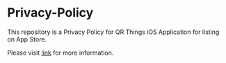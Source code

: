 # Privacy-Policy
This repository is a Privacy Policy for QR Things iOS Application for listing on App Store.

Please visit [link](https://github.com/derekhskim/Privacy-Policy/blob/main/Privacy%20Policy.md) for more information.
